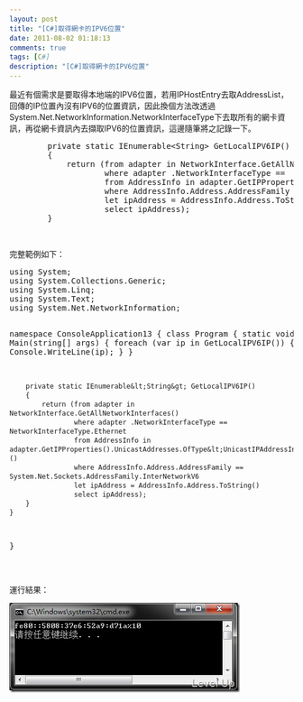 ```yaml
---
layout: post
title: "[C#]取得網卡的IPV6位置"
date: 2011-08-02 01:18:13
comments: true
tags: [C#]
description: "[C#]取得網卡的IPV6位置"
---
```

<p>
	最近有個需求是要取得本地端的IPV6位置，若用IPHostEntry去取AddressList，回傳的IP位置內沒有IPV6的位置資訊，因此換個方法改透過System.Net.NetworkInformation.NetworkInterfaceType下去取所有的網卡資訊，再從網卡資訊內去擷取IPV6的位置資訊，這邊隨筆將之記錄一下。</p>
<div class="wlWriterSmartContent" id="scid:812469c5-0cb0-4c63-8c15-c81123a09de7:de6a2bca-86a5-4168-8eba-8bac17310e0b" style="padding-bottom: 0px; margin: 0px; padding-left: 0px; padding-right: 0px; display: inline; float: none; padding-top: 0px">
	<pre class="c#" name="code">
        private static IEnumerable&lt;String&gt; GetLocalIPV6IP()
        {
            return (from adapter in NetworkInterface.GetAllNetworkInterfaces()                   
                    where adapter .NetworkInterfaceType ==  NetworkInterfaceType.Ethernet 
                    from AddressInfo in adapter.GetIPProperties().UnicastAddresses.OfType&lt;UnicastIPAddressInformation&gt;()
                    where AddressInfo.Address.AddressFamily == System.Net.Sockets.AddressFamily.InterNetworkV6                    
                    let ipAddress = AddressInfo.Address.ToString()
                    select ipAddress);
        }</pre>
</div>
<p>
	 </p>
<p>
	完整範例如下：</p>
<div class="wlWriterSmartContent" id="scid:812469c5-0cb0-4c63-8c15-c81123a09de7:ad61bda0-e3d7-419d-9109-77a7a6e963e6" style="padding-bottom: 0px; margin: 0px; padding-left: 0px; padding-right: 0px; display: inline; float: none; padding-top: 0px">
	<pre class="c#" name="code">
using System;
using System.Collections.Generic;
using System.Linq;
using System.Text;
using System.Net.NetworkInformation;

namespace ConsoleApplication13
{
    class Program
    {
        static void Main(string[] args)
        {
            foreach (var ip in GetLocalIPV6IP())
            {
                Console.WriteLine(ip);
            }
        }

        private static IEnumerable&lt;String&gt; GetLocalIPV6IP()
        {
            return (from adapter in NetworkInterface.GetAllNetworkInterfaces()                   
                    where adapter .NetworkInterfaceType ==  NetworkInterfaceType.Ethernet 
                    from AddressInfo in adapter.GetIPProperties().UnicastAddresses.OfType&lt;UnicastIPAddressInformation&gt;()
                    where AddressInfo.Address.AddressFamily == System.Net.Sockets.AddressFamily.InterNetworkV6                    
                    let ipAddress = AddressInfo.Address.ToString()
                    select ipAddress);
        }
    }
}</pre>
</div>
<p>
	 </p>
<p>
	運行結果：</p>
<p>
	<img alt="image" border="0" height="159" src="\images\posts\32458\image_thumb.png" style="border-bottom: 0px; border-left: 0px; border-top: 0px; border-right: 0px" width="409" /></p>
